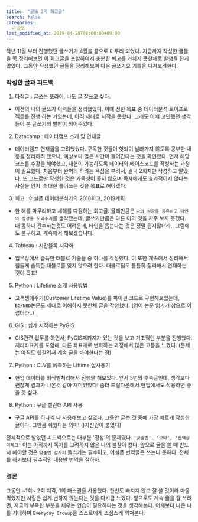 ```yaml
---
title:  "글또 2기 회고글"
search: false
categories:
  - 글또
last_modified_at: 2019-04-28T08:00:00+09:00
---
```


작년 11월 부터 진행했던 글쓰기가 4월을 끝으로 마무리 되었다.
지금까지 작성한 글들을 쭉 정리해보면 이 회고글을 포함하여서
충분한 퇴고를 거치지 못한채로 발행을 한게 많았다. 그동안 작성했던 글들을 정리해보며 다음 글쓰기으 기틀을 다져보려한다.

### 작성한 글과 피드백
1. 다짐글 :  글쓰는 또라이, 나도 글 잘쓰고 싶다.
  - 이전의 나의 글쓰기 이력들을 정리했었다. 이떄 정한 목표 중 데이터분석 토이프로젝트를 진행 하는 거였는데, 아직 제대로 시작을 못했다.
  그래도 이떄 고민했던 생각들이 본 글쓰기의 발판이 되어주었다.
2. Datacamp : 데이터캠프 소개 및 연재글
  - 데이터캠프 연재글을 고려했었다. 구독한 것들이 헛되이 날라가지 않도록 공부한 내용을 정리하려 했으나, 예상보다 많은 시간이 들어간다는 것을 확인했다. 먼저 해당 코스를 수강을 해야했고, 재현이 가능하도록 데이터와 베이스코드를 작성하는 과정이 필요했다. 처음부터 완벽히 하려는 욕심을 부려서, 결국 2회치만 작성하고 말았다. 또 코드로만 작성한 것은 가독성이 좋지 않으며 독자에게도 효과적이지 않다는 사실을 인지. 최대한 풀어쓰는 것을 목표로 해야겠다.
3. 회고 : 어설픈 데이터분석가의 2018회고, 2019계획
  - 한 해를 마무리하고 새해를 다짐하는 회고글. 올해만큼은 `나의 성장을 공유하고 타인의 성장을 도와주기`를 생각했는데, 글쓰기만큼은 다른 이의 것을 자주 보지 못했다. 내 몸하나 간수하는것도 어려운데, 타인을 돕는다는 것은 정말 쉽지않더라.. 그럼에도 불구하고, 계속해서 해보겠습니다.
4. Tableau : 시간블록 시각화
  - 업무상에서 습득한 태블로 기술들 중 하나를 작성했다. 이 또한 계속해서 정리해서 힘들게 습득한 태블로를 잊지 않으려 한다. 태블로팁도 틈틈히 정리해서 연재하는 것이 목표!
5. Python : Lifetime 소개 사용방법
  - 고객생애주기(Customer Lifetime Value)를 파이썬 코드로 구현해보았는데, `BG/NBD`논문도 제대로 이해하지 못한채 글을 작성했다. (영어 논문 읽기가 참으로 어렵더라..)
6. GIS : 쉽게 시작하는 PyGIS
  - GIS관련 업무를 하면서, PyGIS패키지가 있는 것을 보고 기초적인 부분을 진행했다. 지리좌표계를 포함해, 다른 좌표계로 변화하는 과정에서 많은 고통을 느꼈다. (문제는 아직도 헷갈려서 계속 글을 봐야한다는 점)
7. Python : CLV를 예측하는 Liftime 실사용기
  - 현업 데이터를 비식별처리해서 진행을 해보았다. 앞서 5번의 후속글인데, 생각보다 괜찮게 결과가 나온것 같아 재미있었다! 좀더 드릴다운해서 현업에서도 적용하면 좋을 듯 싶다.
8. Python : 구글 캘린더 API 사용
  - 구글 API를 하나씩 다 사용해보고 싶었다. 그동안 글쓴 것 중에 가장 빠르게 작성한 글이다. 그만큼 쉬웠다는 의미! ()자신감이 붙었다)

전체적으로 받았던 피드백으로는 대부분 '정성'의 문제였다. `'맞춤법', '오타', '번역글 미체크'` 이는 아직까지 독자를 고려하지 않은 나의 불찰이 컸다. 앞으로 글을 쓸 때 반드시 해야할 것은 `맞춤법 검사기` 돌리기는 필수이고, 어설픈 번역글은 쓰는니 못하다. 전체를 하기보다 필수적인 내용만 번역을 잘하자.


### 결론
그동안 ~1회~ 2회 지각, 1회 패스권을 사용했다. 한번도 빠지지 않고 잘 쓸 것이라 마음먹었지만 사람은 쉽게 변하지 않는다는 것을 다시금 느꼈다. 앞으로도 계속 글을 잘 쓰려면, 지금의 부족한 부분을 채우는 연습이 필요하다는 것을 생각해본다. 어제보다 나은 나를 기대하며 `Everyday Growup`을 스스로에게 조심스레 외쳐본다.

